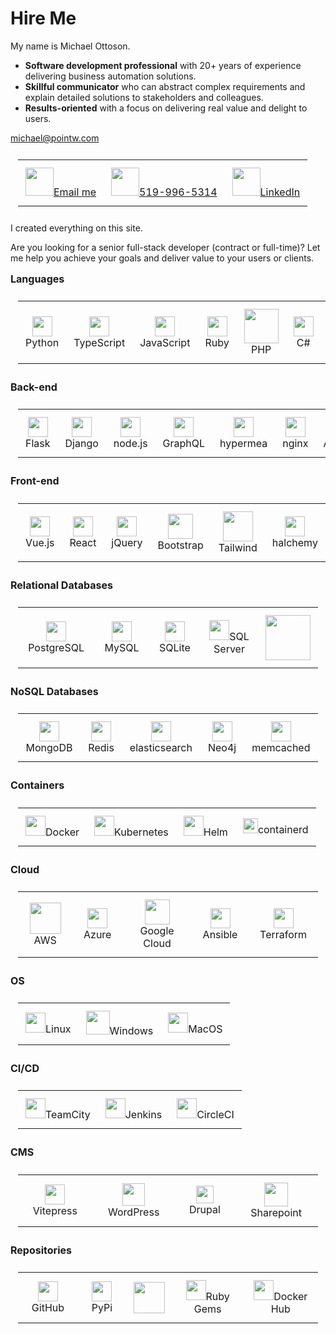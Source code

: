 # Hire Me

My name is Michael Ottoson.  
* **Software development professional** with 20+ years of experience delivering business automation solutions.
* **Skillful communicator** who can abstract complex requirements and explain detailed solutions to stakeholders and colleagues.
* **Results-oriented** with a focus on delivering real value and delight to users.

<centered-image src="/img/michael-ottoson.png" rounded width="200">michael@pointw.com</centered-image>

<style scoped>
td, th, tr, table {
  border: 0 !important;
  border-spacing:0 !important;
  margin: 0;
  padding: 0.75em;
  background-color: transparent !important;
}
h2 {
  margin-top: 15px;
  padding-top: 0;
  font-size: 12pt;
}
</style>
<center>
<table>
<tr>
  <td align="center"><a href="mailto:%22Michael%20Ottoson%22%20%3cmichael@pointw.com%3e?subject=I%20would%20like%20to%20hire%20you&body=Hi%20Michael,%0D%0A%0D%0AI%20was%20looking%20at%20https%3A%2F%2Fpointw.com%20and%20I%20liked%20what%20I%20saw.%20%20Let%27s%20meet%20to%20discuss%20how%20we%20can%20work%20together%20on%20my%20next%20project."><img src="/img/email.svg" width="45">Email me</a></td>
  <td align="center"><a href="tel:5199965314"><img src="/img/phone.svg" width="45">519-996-5314</a></td>
  <td align="center"><a target="_blank" href="https://www.linkedin.com/in/michael-ottoson-037496b1/"><img src="/img/linkedin.svg" width="45">LinkedIn</a></td>
</tr>
</table>
</center>

I created everything on this site.

Are you looking for a senior full-stack developer (contract or full-time)?  Let me help you achieve your goals and deliver value to your users or clients.


## Languages
<table>
<tr>
  <td align="center"><img src="/img/python.svg" width="32">Python</td>
  <td align="center"><img src="/img/typescript.svg" width="32">TypeScript</td>
  <td align="center"><img src="/img/javascript.svg" width="32">JavaScript</td>
  <td align="center"><img src="/img/ruby.svg" width="32">Ruby</td>
  <td align="center"><img src="/img/php.svg" width="55">PHP</td>
  <td align="center"><img src="/img/csharp.svg" width="32">C#</td>
  <td align="center"><img src="/img/cpp.svg" width="32">C/C++</td>
  <td align="center"><img src="/img/java.svg" width="32">Java</td>
</tr>
</table>


## Back-end
<table>
<tr>
  <td align="center"><img src="/img/flask.png" width="32">Flask</td>
  <td align="center"><img src="/img/django.svg" width="32">Django</td>
  <td align="center"><img src="/img/nodejs.svg" width="32">node.js</td>
  <td align="center"><img src="/img/graphql.svg" width="32">GraphQL</td>
  <td align="center"><img src="/img/hypermea-logo.svg" width="32">hypermea</td>
  <td align="center"><img src="/img/nginx.svg" width="32">nginx</td>
  <td align="center"><img src="/img/apache.svg" width="32">Apache</td>
  <td align="center"><img src="/img/microsoft.svg" width="32">IIS</td>
  <td align="center"><img src="/img/asp.svg" width="32">ASP.NET</td>
</tr>
</table>


## Front-end
<table>
<tr>
  <td align="center"><img src="/img/vuejs.svg" width="32">Vue.js</td>
  <td align="center"><img src="/img/react.svg" width="32">React</td>
  <td align="center"><img src="/img/jquery.svg" width="32">jQuery</td>
  <td align="center"><img src="/img/bootstrap.svg" width="40">Bootstrap</td>
  <td align="center"><img src="/img/tailwind.svg" width="48">Tailwind</td>
  <td align="center"><img src="/img/halchemy-logo.svg" width="32">halchemy</td>
</tr>
</table>

## Relational Databases
<table>
<tr>
  <td align="center"><img src="/img/postgresql.svg" width="32">PostgreSQL</td>
  <td align="center"><img src="/img/mysql.svg" width="32">MySQL</td>
  <td align="center"><img src="/img/sqlite.svg" width="32">SQLite</td>
  <td align="center"><img src="/img/sql-server.svg" width="32">SQL Server</td>
  <td align="center"><img src="/img/oracle.svg" width="72"></td>
</tr>
</table>

## NoSQL Databases
<table>
<tr>
  <td align="center"><img src="/img/mongodb.svg" width="32">MongoDB</td>
  <td align="center"><img src="/img/redis.svg" width="32">Redis</td>
  <td align="center"><img src="/img/elasticsearch.svg" width="32">elasticsearch</td>
  <td align="center"><img src="/img/neo4j.svg" width="32">Neo4j</td>
  <td align="center"><img src="/img/memcached.svg" width="32">memcached</td>
</tr>
</table>

## Containers
<table>
<tr>
  <td align="center"><img src="/img/docker.svg" width="32">Docker</td>
  <td align="center"><img src="/img/kubernetes.svg" width="32">Kubernetes</td>
  <td align="center"><img src="/img/helm.svg" width="32">Helm</td>
  <td align="center"><img src="/img/containerd.svg" width="24">containerd</td>
</tr>
</table>

## Cloud
<table>
<tr>
  <td align="center"><img src="/img/aws.svg" width="50">AWS</td>
  <td align="center"><img src="/img/azure.svg" width="32">Azure</td>
  <td align="center"><img src="/img/google-cloud.svg" width="40">Google Cloud</td>
  <td align="center"><img src="/img/ansible.svg" width="32">Ansible</td>
  <td align="center"><img src="/img/terraform.svg" width="32">Terraform</td>
</tr>
</table>

## OS
<table>
<tr>
  <td align="center"><img src="/img/linux.svg" width="32">Linux</td>
  <td align="center"><img src="/img/windows.svg" width="38">Windows</td>
  <td align="center"><img src="/img/apple.svg" width="32">MacOS</td>
</tr>
</table>


## CI/CD
<table>
<tr>
  <td align="center"><img src="/img/teamcity.svg" width="32">TeamCity</td>
  <td align="center"><img src="/img/jenkins.svg" width="32">Jenkins</td>
  <td align="center"><img src="/img/circleci.svg" width="32">CircleCI</td>
</tr>
</table>

## CMS
<table>
<tr>
  <td align="center"><img src="/img/vitepress.svg" width="32">Vitepress</td>
  <td align="center"><img src="/img/wordpress.svg" width="36">WordPress</td>
  <td align="center"><img src="/img/drupal.svg" width="28">Drupal</td>
  <td align="center"><img src="/img/sharepoint.svg" width="38">Sharepoint</td>
</tr>
</table>

## Repositories
<table>
<tr>
  <td align="center"><img src="/img/github.svg" width="32">GitHub</td>
  <td align="center"><img src="/img/pypi.svg" width="32">PyPi</td>
  <td align="center"><img src="/img/npm.svg" width="50"></td>
  <td align="center"><img src="/img/rubygems.svg" width="32">Ruby Gems</td>
  <td align="center"><img src="/img/docker.svg" width="32">Docker Hub</td>
</tr>
</table>
